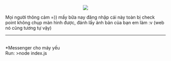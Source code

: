 <p align="center"><img src = "https://i.imgur.com/UqUMOvO.png"></p>
Mọi người thông cảm =)) mấy bữa nay đăng nhập cái này toàn bị check point không chụp màn hình được, đánh lấy ảnh bản của bạn em làm :v (web nó cũng tương tự vậy)
<hr>
<br>
*Messenger cho máy yếu<br>
Run: >node index.js
